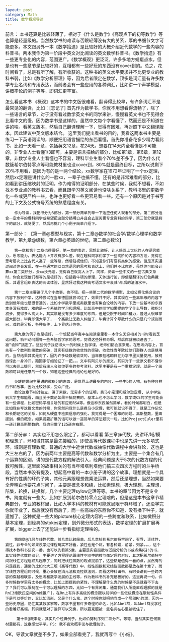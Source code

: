 ```yaml
---
layout: post
category: Math
title: 数学概观导读
---
```



前言：
        本书还算是比较轻薄了，相对于《什么是数学》《高观点下的初等数学》等也算是轻量级的。当然数学书的难读与否跟轻薄没有大的关系，厚的书细节文字可能更多。本文跟另外一本《数学拾遗》是比较好的大概介绍近代数学的一些内容的科普书。两本我作为第一阶段中英文对比阅读的英文数学科普书。《数学拾遗》有一些更专业化的内容，范围更广。《数学概观》更泛泛，许多多地方蜻蜓点水，但是也有一些章节是比较好的，互相都有一些好玩的东西没有cover到的。总之，花时间看了，总是有所了解，有所收获的。这种书的英文水平要求并不比更专业的教科书弱，比如《数学分析原理》等，因为后者限定在数学，顶多是词汇量有许多数学专业名词和专用表达，而前者会有一些应用的各种词汇，比如讲一个声学模型，讲概率论的例子等等，即词汇更丰富。

怎么看这本书
        《概观》这本书的中文版很难看，翻译得比较早，有许多词汇不是最常见的翻译，比如：[忘记了]
首先作为数学书，你就不用想看得流畅了，除了一些语言的章节，对于没有看过数学英文书的同学来讲，慢慢看英文书也不见得会比看中文的慢，因为数学书是这样的，虽然中文每个字看懂了，然而还是不知道在讲的啥。看英文版本，然后自己翻译理解一下，觉得有困难，再对照下中文翻译版本，因此建议中英文版本结合。
        这里我们提出看书的目的，我看这两本书主要是练习一下英语阅读的，顺便把用语言描绘的东西看懂。首先你准备花多少精力看此书，比如一天看一章，包括英文12章，花24天。想要在14天内全看懂是不可能的，非专业人士看懂1/3即可，主要是语言描绘的部分，比如第1章，第6章，第12章，非数学专业人士看懂也不容易，理科毕业生看个70%差不多了，因为什么代数簇希尔伯特零点等可能教材里也没cover到，80%就是最终目标，之所以说剩下20%不用看，是因为有的是一两个结论，xx数学家在1972年证明了一个xx定理，然后xx定理是讲什么的一脸xx，一辈子也搞不懂。还有的是非常难看的部分，比如看到讲压缩映射的证明，作为难得的证明部分，在某些时候，我就不想看，不如找本专业点的教科书去看，而且跟学习英文阅读也没啥关系了，教科书里的更数学化一些或更严格一些，也许也更好看一些更容易看一些。还有一个原因是对于书写的上下文及公式符号系统的熟悉程度有关。

        作为导读，我把书分为3部分，第一部分简单列举一下适应任何人观看的部分，第二部分适合一定水平的理科同学或希望把这部分搞明白并且会去查阅更专业资料的同学，第三部分就是剩下的部分，就随便了，然后再挑几个小例子简单介绍下。

第一部分：
【第一章@模型与现实，第十二章@数学的社会学/数学心理学和数学教学，第九章@级数，第六章@英雄的世纪，第二章@数论】

        第一章和第十二章也得很好，第一章的表达，思想比较好，让人感叹上世纪的人在语言能力，思考能力，表达能力上并没有那么差，现在理科同学们学了一些高阶的内容和方法，觉得在思考层次上比古代人高了一些等级，然后轻视他们，不知道你们有没有类似的感受。但是其实通过阅读你会发现，在一些通常的以自然语言的思考和表达上，他们并不比你差，虽然你可能会计算xx第二类积分，会xx换元法，觉得自己就高大上了。同样，阅读一些中文的一些古典文章时，你会发现他们都写的是极好的，包括看牛顿的原理，天体运行论，即使是翻译的红色典藏版，其语言组织表达的阅读体验，显然好过我这种高考语文水平衰减n年后的渣渣水平。

        第十二章主要讲了几个小故事，也不错。把一些第二代的数学模型，比如公理化集合论的内容下放到中学，这种尝试在当年德国就尝试过了，效果并不好。其实现在一些高年级的内容下放到低年级也是很普通的，比如小学数学里或奥数里也有集合论啥的内容。下放一些基本的东西本身没有难度，难的是一个系统的学习和理解，比如高中的同学如果提前学了什么导数，微积分初步，觉得多么高大上，其实那是没有多少难度的东西，但是受限于时间和精力，普通人很难掌握大部分，毕竟即使大学了，一个高数让无数人纠结了，毕竟计算个导数什么的只是几个规则而已，难的是分析，各种条件，上下界估计等等。

        第九章的例子也是极好，一个想起当年高中在阅读室里看一本什么无穷相关的书时看到芝诺问题，箭不动问题等一些希腊哲学家的思考，觉得这些好神奇啊，然后你就被绕进去了，被“诡辩”搞定了。这些例子我记得大一的时候上哲学课，老师们都会拿来用。在思考内容上，首先有一个数列到级数的突破，其实有级数的收敛性的突破，收敛性当年欧拉他们那群人也是瞎用的，当然结果其实是对了，因为许多级数是收敛的，当年像拉格朗日在力学书里大量使用，被柯西惊出一身冷汗，跑回家仔细验证了一把。。。文中有阿贝尔的原文，其实对于一些原文看不懂你可以去网上提问，然后有缘人会给你更多的参考资料。这里主要是有一个重排定理，就是一个级数和可以是任意的一个数，知道这些经典的结论也是好的。

        英雄的世纪主要讲的微积分的东西，是世界上讲最多的内容，一些牛b的人物，有各种各样的书和故事，因为比较好学，受众广泛。
        数论这章节相对独立，讲了素数，无穷多个的证明，费马小定理和威尔逊定理, 从小学生到大学生都能看，而且关于数论如果不搞竞赛的，基本上也不怎么学习，数学或CS的学生可能会有一些课程，比如密码学相关啥的有应用RSA等。像这种东西虽然简单，看的时候都明白，但是比如我在写这篇文章的时候，你突然问我什么是费马小定理，我可能就记不得了，就是工作记忆和长期记忆的关系，如何从硬盘中检索信息的强化，我觉得是一个困难的问题。高斯整数，里面提到，模的概念，如果说要扩展的话可以做一道简单的算法题玩一玩，比如ProjectEuler里有一道计算高斯整数的，我也只做了125道左右题。

第二部分@：
其实也不用怎么限定了，都可以看看
        第三章@代数，先讲环/域/模和理想了，环和域其实是最先接触的，即使高等代数课程中也是先讲一元多项式环，域则是有理数域，普通的大学中近世代数或抽像代数课程中会讲群论，这也是大三左右的了，因为前两年主要是高等代数和数学分析为主。主要是一个集合有几个运算的区别，讲的是代数方程的解法引入，经典问题是大于5次的代数方程的代数可解性，这里面的故事相关的有当年塔塔利塔他们搞三次四次方程时的斗争桥段，当然本书没有提及，想起高中看的一本小册子讲的这个故事。理想就是一个具有好的性质的环的子集，其他元素跟理想做乘法运算，然后还是理想，当然如果要全弄明白也要花点时间了，主要是概念多和绕，比如素理想，极大理想，主理想，陪集，轮换，转换群，几个主要定理sylow定理等等。本书的章节因为不是专业书，跨度就有一些大，比如扩展到希尔伯特零点定理啥的，但是这是本书这章节精典部分，专业的教材里，比如大学本科的教材有可能就局限于群环域了，还没学完你就毕业了，然后就没有然后了，而一些高端的东西你不知道，没有播下种子，就遗憾了。这种就是一些大的picture核心定理内容的一些跨度和联系，比如微积分基本定理，到经典的stokes定理，到外微分形式的表达，数学定理的扩展扩展再扩展，bigger上去了还能进一步看指标定理啥的。

        第四章@几何与线性代数，前几章比较简单，后几章扯到希尔伯特空间了，有界，连续性，紧性，非专业的如果没学过课程确实不好看，紧性也是个坑，有各种紧，前紧，列紧。。。，这个得找本教科书研究一番，也可以先看第5章，主要是实变函数与泛函分析的书或点集拓扑的书，其实线性代数的部分，主要讲了方程理论跟线性空间中的核与像定理的对应，其次把希尔伯特空间跟线性方程组联系起来了，同时把线性函数的观点提前了，这些都是值得一看的点，虽然有的只是提到，通常的比如北大三版《高等代数》中，线性函数和双线性函数都是放在第十章了，而学线性方程组的时候，重心会放在消元法和克拉默法则，而看这种科谱书，有时会讲到一些跨内容的穿越和联系，及思考和数学发展的主线等，作为教科书的补充是极好的。这里再说一句，许多时候数学里有太多的概念，比如上面提到的紧性，不理解是什么鬼的时候是不是就看不下去了？我们可以限制在一个可以理解的东西，比如一个有界闭集，通常我们人所能直观理解的就是Rn[3维欧氏空间的n维推广]，在Rn上有许多高级的概念跟以前学的一些低级概念在限制性条件下是可以等价的，又比如流形，又是个什么鬼，这个时候你就把他当成一个局部Rn的球，因为一些历史原因，记住某某数学家等，数学书里有许多奇怪的命名，比如Abel群，叫Abel群没学过的看着好高端，其实就是对于运算可以交换，所以要克服被一些名词在心里被唬住了。

         第十章@概率论，其实几个经典例子，比如伯努利序列二项分布，等等，当然其实任何教材里都有，这章感觉平平。PS: 我不喜欢概率论与数理统计。

OK，导读文章就差不多了，如果全部看完了，我就再写个《小结》。




